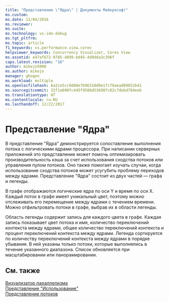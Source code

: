 ```yaml
---
title: "Представление \"Ядра\" | Документы Майкрософт"
ms.custom: 
ms.date: 11/04/2016
ms.reviewer: 
ms.suite: 
ms.technology: vs-ide-debug
ms.tgt_pltfrm: 
ms.topic: article
f1_keywords: vs.performance.view.cores
helpviewer_keywords: Concurrency Visualizer, Cores View
ms.assetid: e47af672-9785-4899-bd45-4d9dda3c396f
caps.latest.revision: "16"
author: mikejo5000
ms.author: mikejo
manager: ghogen
ms.workload: multiple
ms.openlocfilehash: 6a2ce5cc9d80e7b96318d0e1fcf8aead09652b41
ms.sourcegitcommit: 32f1a690fc445f9586d53698fc82c7debd784eeb
ms.translationtype: HT
ms.contentlocale: ru-RU
ms.lasthandoff: 12/22/2017
---
```

# <a name="cores-view"></a>Представление "Ядра"
В представление "Ядра" демонстрируется сопоставление выполнения потока с логическими ядрами процессора. При написании серверных приложений это представление может помочь оптимизировать производительность кэша за счет использования сходства потоков или управления пулом потоков. Оно также помогает изучать случаи, когда использование сходства потоков может усугубить проблему переходов между ядрами. Представление "Ядра" состоит из двух частей — графа и легенды.  
  
 В графе отображаются логические ядра по оси Y и время по оси X. Каждый поток в графе имеет уникальный цвет, поэтому можно отслеживать его перемещение между ядрами с течением времени. Можно отфильтровать потоки в графе, выбрав их в области легенды.  
  
 Область легенды содержит запись для каждого цвета в графе. Каждая запись показывает цвет потока и имя, количество переключений контекста между ядрами, общее количество переключений контекста и процент переключений контекста между ядрами. Легенда сортируется по количеству переключений контекста между ядрами в порядке убывания. В ней указаны только потоки, которые выполнялись в течение указанного диапазона.  Список обновляется при масштабировании или панорамировании.  
  
## <a name="see-also"></a>См. также  
 [Визуализатор параллелизма](../profiling/concurrency-visualizer.md)   
 [Представление "Использование"](../profiling/utilization-view.md)   
 [Представление потоков](../profiling/threads-view-parallel-performance.md)
